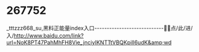 # 267752
_tttzzz668_su,黑料正能量index入口----------------------------🌻🌻点/此/进/入/http://www.baidu.com/link?url=NoK8PT47PahMhFH8Vie_jnciyIKNTTtVBQKpill6udK&amp;wd
